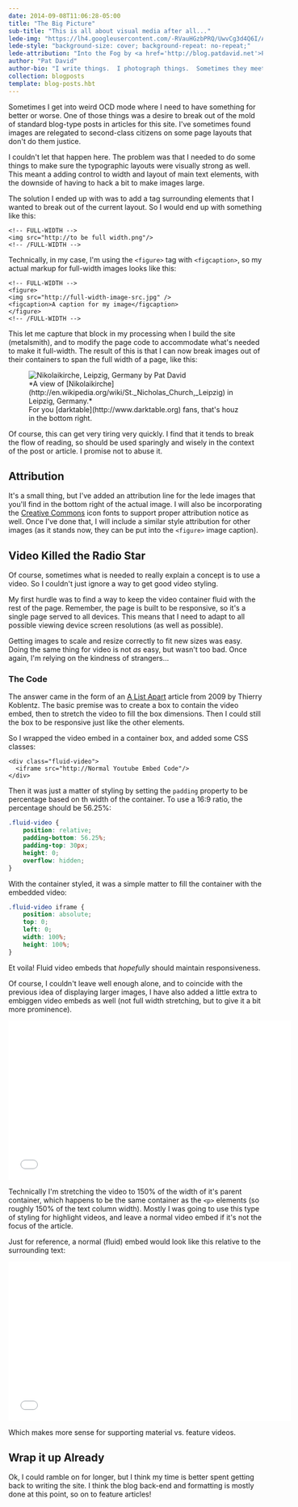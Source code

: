 ```yaml
---
date: 2014-09-08T11:06:28-05:00
title: "The Big Picture"
sub-title: "This is all about visual media after all..."
lede-img: "https://lh4.googleusercontent.com/-RVauHGzbPRQ/UwvCg3d4Q6I/AAAAAAAAOS4/pLGsqpAM_8E/w1650-no/Into%2Bthe%2BFog.jpg"
lede-style: "background-size: cover; background-repeat: no-repeat;"
lede-attribution: "Into the Fog by <a href='http://blog.patdavid.net'>Pat David</a>"
author: "Pat David"
author-bio: "I write things.  I photograph things.  Sometimes they meet.  <br/>I <a href='http://blog.patdavid.net'>blog</a> about various things. I write <a href='http://blog.patdavid.net/p/getting-around-in-gimp.html'>tutorials</a> too."
collection: blogposts
template: blog-posts.hbt
---
```


Sometimes I get into weird OCD mode where I need to have something for better or worse.
One of those things was a desire to break out of the mold of standard blog-type posts in articles for this site.
I've sometimes found images are relegated to second-class citizens on some page layouts that don't do them justice.

I couldn't let that happen here.
The problem was that I needed to do some things to make sure the typographic layouts were visually strong as well.
This meant a adding control to width and layout of main text elements, with the downside of having to hack a bit to make images large.
<!--more-->
The solution I ended up with was to add a tag surrounding elements that I wanted to break out of the current layout.
So I would end up with something like this:

```markup
<!-- FULL-WIDTH -->
<img src="http://to be full width.png"/>
<!-- /FULL-WIDTH -->
```

Technically, in my case, I'm using the `<figure>` tag with `<figcaption>`, so my actual markup for full-width images looks like this:

```markup
<!-- FULL-WIDTH -->
<figure>
<img src="http://full-width-image-src.jpg" />
<figcaption>A caption for my image</figcaption>
</figure>
<!-- /FULL-WIDTH -->
```
This let me capture that block in my processing when I build the site (metalsmith), and to modify the page code to accommodate what's needed to make it full-width.
The result of this is that I can now break images out of their containers to span the full width of a page, like this:

<!-- FULL-WIDTH -->
<figure class="full-width">
<img src="https://lh3.googleusercontent.com/-dzpZ6jpJF7E/U0k05P-js8I/AAAAAAAAO7Y/CgrjtmXgoT8/w1650-no/Nikolaikirche.jpg" alt="Nikolaikirche, Leipzig, Germany by Pat David" />
<figcaption>
*A view of [Nikolaikirche](http://en.wikipedia.org/wiki/St._Nicholas_Church,_Leipzig) in Leipzig, Germany.*<br/>
For you [darktable](http://www.darktable.org) fans, that's houz in the bottom right.
</figcaption>
</figure>
<!-- FULL-WIDTH -->

Of course, this can get very tiring very quickly.
I find that it tends to break the flow of reading, so should be used sparingly and wisely in the context of the post or article.
I promise not to abuse it.

## Attribution
It's a small thing, but I've added an attribution line for the lede images that you'll find in the bottom right of the actual image.
I will also be incorporating the [Creative Commons](http://creativecommons.org/ "Creative Commons") icon fonts to support proper attribution notice as well.
Once I've done that, I will include a similar style attribution for other images (as it stands now, they can be put into the `<figure>` image caption).

## Video Killed the Radio Star
Of course, sometimes what is needed to really explain a concept is to use a video. 
So I couldn't just ignore a way to get good video styling.

My first hurdle was to find a way to keep the video container fluid with the rest of the page.
Remember, the page is built to be responsive, so it's a single page served to all devices.
This means that I need to adapt to all possible viewing device screen resolutions (as well as possible).

Getting images to scale and resize correctly to fit new sizes was easy.
Doing the same thing for video is not *as* easy, but wasn't too bad.
Once again, I'm relying on the kindness of strangers...

### The Code
The answer came in the form of an [A List Apart](http://alistapart.com/article/creating-intrinsic-ratios-for-video/) article from 2009 by Thierry Koblentz.
The basic premise was to create a box to contain the video embed, then to stretch the video to fill the box dimensions.
Then I could still the box to be responsive just like the other elements.

So I wrapped the video embed in a container box, and added some CSS classes:

```markup
<div class="fluid-video">
  <iframe src="http://Normal Youtube Embed Code"/>
</div>
```

Then it was just a matter of styling by setting the `padding` property to be percentage based on th width of the container.
To use a 16:9 ratio, the percentage should be 56.25%:

```css
.fluid-video {
    position: relative;
    padding-bottom: 56.25%;
    padding-top: 30px;
    height: 0;
    overflow: hidden;
}
```

With the container styled, it was a simple matter to fill the container with the embedded video:

```css
.fluid-video iframe {
    position: absolute;
    top: 0;
    left: 0;
    width: 100%;
    height: 100%;
}
```

Et voila!  Fluid video embeds that *hopefully* should maintain responsiveness.

Of course, I couldn't leave well enough alone, and to coincide with the previous idea of displaying larger images, I have also added a little extra to embiggen video embeds as well (not full width stretching, but to give it a bit more prominence).

<div class="big-vid">
<div class="fluid-vid">
<iframe width="560" height="315" src="//www.youtube-nocookie.com/embed/tHTZOu668JM?list=UUMJEM7T8fpJx5CFsi0BfDGA" frameborder="0" allowfullscreen></iframe>
</div>
</div>

Technically I'm stretching the video to 150% of the width of it's parent container, which happens to be the same container as the `<p>` elements (so roughly 150% of the text column width).
Mostly I was going to use this type of styling for highlight videos, and leave a normal video embed if it's not the focus of the article.

Just for reference, a normal (fluid) embed would look like this relative to the surrounding text:

<div class="fluid-vid">
<iframe width="560" height="315" src="//www.youtube-nocookie.com/embed/tHTZOu668JM?list=UUMJEM7T8fpJx5CFsi0BfDGA" frameborder="0" allowfullscreen></iframe>
</div>

Which makes more sense for supporting material vs. feature videos.

## Wrap it up Already
Ok, I could ramble on for longer, but I think my time is better spent getting back to writing the site.
I think the blog back-end and formatting is mostly done at this point, so on to feature articles!
